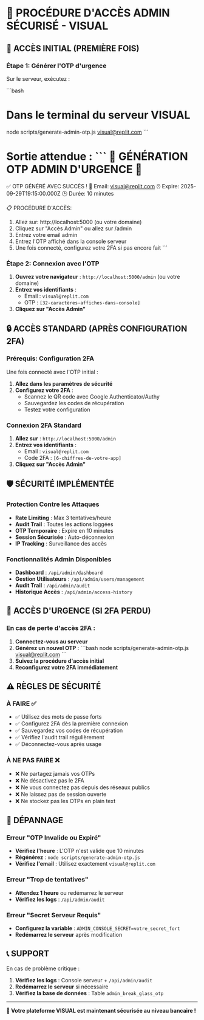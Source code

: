 # 🔐 PROCÉDURE D'ACCÈS ADMIN SÉCURISÉ - VISUAL

## 🚨 ACCÈS INITIAL (PREMIÈRE FOIS)

### Étape 1: Générer l'OTP d'urgence

Sur le serveur, exécutez :

\`\`\`bash
# Dans le terminal du serveur VISUAL
node scripts/generate-admin-otp.js visual@replit.com
\`\`\`

**Sortie attendue :**
\`\`\`
🚨 GÉNÉRATION OTP ADMIN D'URGENCE 🚨
=====================================
✅ OTP GÉNÉRÉ AVEC SUCCÈS !
📧 Email: visual@replit.com
⏰ Expire: 2025-09-29T19:15:00.000Z
🕒 Durée: 10 minutes

📋 PROCÉDURE D'ACCÈS:
1. Allez sur: http://localhost:5000 (ou votre domaine)
2. Cliquez sur "Accès Admin" ou allez sur /admin
3. Entrez votre email admin
4. Entrez l'OTP affiché dans la console serveur
5. Une fois connecté, configurez votre 2FA si pas encore fait
\`\`\`

### Étape 2: Connexion avec l'OTP

1. **Ouvrez votre navigateur** : `http://localhost:5000/admin` (ou votre domaine)
2. **Entrez vos identifiants** :
   - Email : `visual@replit.com`
   - OTP : `[32-caractères-affiches-dans-console]`
3. **Cliquez sur "Accès Admin"**

## 🔒 ACCÈS STANDARD (APRÈS CONFIGURATION 2FA)

### Prérequis: Configuration 2FA

Une fois connecté avec l'OTP initial :

1. **Allez dans les paramètres de sécurité**
2. **Configurez votre 2FA** :
   - Scannez le QR code avec Google Authenticator/Authy
   - Sauvegardez les codes de récupération
   - Testez votre configuration

### Connexion 2FA Standard

1. **Allez sur** : `http://localhost:5000/admin`
2. **Entrez vos identifiants** :
   - Email : `visual@replit.com`
   - Code 2FA : `[6-chiffres-de-votre-app]`
3. **Cliquez sur "Accès Admin"**

## 🛡️ SÉCURITÉ IMPLÉMENTÉE

### Protection Contre les Attaques

- **Rate Limiting** : Max 3 tentatives/heure
- **Audit Trail** : Toutes les actions loggées
- **OTP Temporaire** : Expire en 10 minutes
- **Session Sécurisée** : Auto-déconnexion
- **IP Tracking** : Surveillance des accès

### Fonctionnalités Admin Disponibles

- **Dashboard** : `/api/admin/dashboard`
- **Gestion Utilisateurs** : `/api/admin/users/management`
- **Audit Trail** : `/api/admin/audit`
- **Historique Accès** : `/api/admin/access-history`

## 🚨 ACCÈS D'URGENCE (SI 2FA PERDU)

### En cas de perte d'accès 2FA :

1. **Connectez-vous au serveur**
2. **Générez un nouvel OTP** :
   \`\`\`bash
   node scripts/generate-admin-otp.js visual@replit.com
   \`\`\`
3. **Suivez la procédure d'accès initial**
4. **Reconfigurez votre 2FA immédiatement**

## ⚠️ RÈGLES DE SÉCURITÉ

### À FAIRE ✅

- ✅ Utilisez des mots de passe forts
- ✅ Configurez 2FA dès la première connexion
- ✅ Sauvegardez vos codes de récupération
- ✅ Vérifiez l'audit trail régulièrement
- ✅ Déconnectez-vous après usage

### À NE PAS FAIRE ❌

- ❌ Ne partagez jamais vos OTPs
- ❌ Ne désactivez pas le 2FA
- ❌ Ne vous connectez pas depuis des réseaux publics
- ❌ Ne laissez pas de session ouverte
- ❌ Ne stockez pas les OTPs en plain text

## 🔧 DÉPANNAGE

### Erreur "OTP Invalide ou Expiré"

- **Vérifiez l'heure** : L'OTP n'est valide que 10 minutes
- **Régénérez** : `node scripts/generate-admin-otp.js`
- **Vérifiez l'email** : Utilisez exactement `visual@replit.com`

### Erreur "Trop de tentatives"

- **Attendez 1 heure** ou redémarrez le serveur
- **Vérifiez les logs** : `/api/admin/audit`

### Erreur "Secret Serveur Requis"

- **Configurez la variable** : `ADMIN_CONSOLE_SECRET=votre_secret_fort`
- **Redémarrez le serveur** après modification

## 📞 SUPPORT

En cas de problème critique :

1. **Vérifiez les logs** : Console serveur + `/api/admin/audit`
2. **Redémarrez le serveur** si nécessaire
3. **Vérifiez la base de données** : Table `admin_break_glass_otp`

---

**🔐 Votre plateforme VISUAL est maintenant sécurisée au niveau bancaire !**
